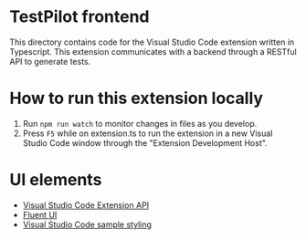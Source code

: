 # TestPilot frontend

This directory contains code for the Visual Studio Code extension written in Typescript. This extension communicates with a backend through a RESTful API to generate tests.

# How to run this extension locally
1. Run `npm run watch` to monitor changes in files as you develop.
2. Press `F5` while on extension.ts to run the extension in a new Visual Studio Code window through the "Extension Development Host".

# UI elements
- [Visual Studio Code Extension API](https://code.visualstudio.com/api)
- [Fluent UI](https://learn.microsoft.com/en-us/fluent-ui/web-components/components/overview)
- [Visual Studio Code sample styling](https://github.com/microsoft/vscode-extension-samples/tree/main/webview-sample)